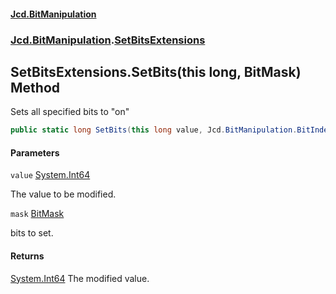 #### [Jcd.BitManipulation](index.md 'index')
### [Jcd.BitManipulation](Jcd.BitManipulation.md 'Jcd.BitManipulation').[SetBitsExtensions](Jcd.BitManipulation.SetBitsExtensions.md 'Jcd.BitManipulation.SetBitsExtensions')

## SetBitsExtensions.SetBits(this long, BitMask) Method

Sets all specified bits to "on"

```csharp
public static long SetBits(this long value, Jcd.BitManipulation.BitIndexers.BitMask mask);
```
#### Parameters

<a name='Jcd.BitManipulation.SetBitsExtensions.SetBits(thislong,Jcd.BitManipulation.BitIndexers.BitMask).value'></a>

`value` [System.Int64](https://docs.microsoft.com/en-us/dotnet/api/System.Int64 'System.Int64')

The value to be modified.

<a name='Jcd.BitManipulation.SetBitsExtensions.SetBits(thislong,Jcd.BitManipulation.BitIndexers.BitMask).mask'></a>

`mask` [BitMask](Jcd.BitManipulation.BitIndexers.BitMask.md 'Jcd.BitManipulation.BitIndexers.BitMask')

bits to set.

#### Returns

[System.Int64](https://docs.microsoft.com/en-us/dotnet/api/System.Int64 'System.Int64')
The modified value.